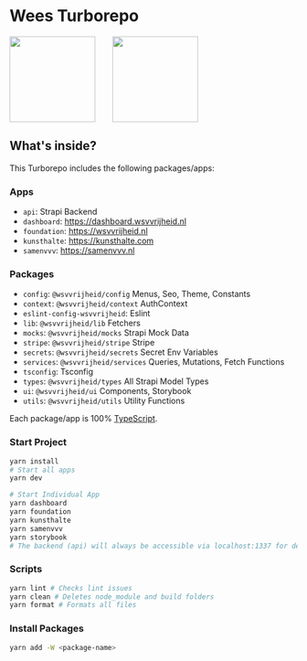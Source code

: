 # Wees Turborepo

<div style="display:flex">
<img src="https://user-images.githubusercontent.com/4060187/196936104-5797972c-ab10-4834-bd61-0d1e5f442c9c.png" height="150px" width="150px" />
<img style="margin-left:30px" height="150px" width="150px" src="https://api.wsvvrijheid.nl/uploads/wsvvrijheid_3916828b44.svg" />
</div>

## What's inside?

This Turborepo includes the following packages/apps:

### Apps

- `api`: Strapi Backend
- `dashboard`: https://dashboard.wsvvrijheid.nl
- `foundation`: https://wsvvrijheid.nl
- `kunsthalte`: https://kunsthalte.com
- `samenvvv`: https://samenvvv.nl

### Packages

- `config`: `@wsvvrijheid/config` Menus, Seo, Theme, Constants
- `context`: `@wsvvrijheid/context` AuthContext
- `eslint-config-wsvvrijheid`: Eslint
- `lib`: `@wsvvrijheid/lib` Fetchers
- `mocks`: `@wsvvrijheid/mocks` Strapi Mock Data
- `stripe`: `@wsvvrijheid/stripe` Stripe
- `secrets`: `@wsvvrijheid/secrets` Secret Env Variables
- `services`: `@wsvvrijheid/services` Queries, Mutations, Fetch Functions
- `tsconfig`: Tsconfig
- `types`: `@wsvvrijheid/types` All Strapi Model Types
- `ui`: `@wsvvrijheid/ui` Components, Storybook
- `utils`: `@wsvvrijheid/utils` Utility Functions

Each package/app is 100% [TypeScript](https://www.typescriptlang.org/).

### Start Project

```bash
yarn install
# Start all apps
yarn dev

# Start Individual App
yarn dashboard
yarn foundation
yarn kunsthalte
yarn samenvvv
yarn storybook
# The backend (api) will always be accessible via localhost:1337 for dev mode.
```

### Scripts

```bash
yarn lint # Checks lint issues
yarn clean # Deletes node_module and build folders
yarn format # Formats all files
```

### Install Packages

```bash
yarn add -W <package-name>
```
